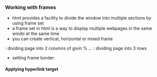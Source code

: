 ### Working with frames 

- html provides a facility to divide the window into multiple sections by using frame set
- a frame set in html is a way to display multiple webpages in the same windo at the same time
- you can create vertical, horizontal or mixed frame

<frameset cols="60%,40%"> </frameset>   : dividing page into 2 columns of givin %
<frame rows="50%,30%,20%">...</frameset>    : dividing page into 3 rows

- setting frame border: <frameset cols="" frameborder="25">

#### Applying hyperlink target